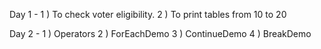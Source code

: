 Day 1 -
    1 ) To check voter eligibility.
    2 ) To print tables from 10 to 20

Day 2 -
    1 ) Operators
    2 ) ForEachDemo
    3 ) ContinueDemo
    4 ) BreakDemo
    
